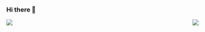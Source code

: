 ### Hi there 👋
<!-- ![Anurag's GitHub stats](https://github-readme-stats.vercel.app/api?username=zbirenbaum&show_icons=true&theme=tokyonight&hide=stars) -->
<!-- [![Top Langs](https://github-readme-stats.vercel.app/api/top-langs/?username=zbirenbaum&theme=tokyonight&layout=compact)](https://github.com/anuraghazra/github-readme-stats) -->
<a href="https://github.com/anuraghazra/github-readme-stats">
  <img align="center" src="https://github-readme-stats.vercel.app/api?username=zbirenbaum&show_icons=true&theme=tokyonight&hide=stars" />
</a>
<a href="https://github.com/anuraghazra/github-readme-stats">
  <img align="right" src="https://github-readme-stats.vercel.app/api/top-langs/?username=zbirenbaum&theme=tokyonight" />
</a>
<!--
**zbirenbaum/zbirenbaum** is a ✨ _special_ ✨ repository because its `README.md` (this file) appears on your GitHub profile.

Here are some ideas to get you started:

- 🔭 I’m currently working on ...
- 🌱 I’m currently learning ...
- 👯 I’m looking to collaborate on ...
- 🤔 I’m looking for help with ...
- 💬 Ask me about ...
- 📫 How to reach me: ...
- 😄 Pronouns: ...
- ⚡ Fun fact: ...
-->
